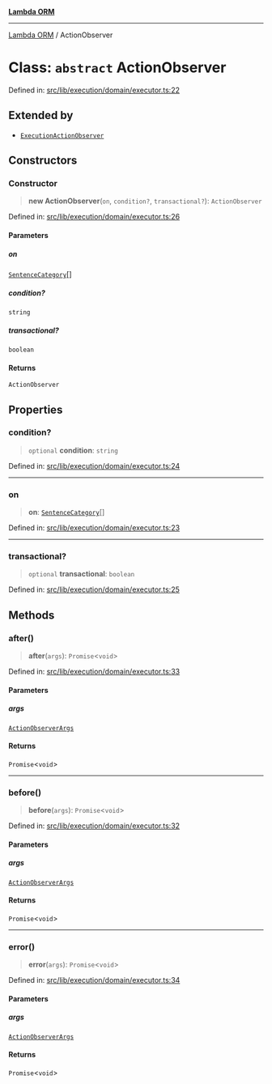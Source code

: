 [**Lambda ORM**](../README.md)

***

[Lambda ORM](../README.md) / ActionObserver

# Class: `abstract` ActionObserver

Defined in: [src/lib/execution/domain/executor.ts:22](https://github.com/lambda-orm/lambdaorm/blob/ba6243bf966eaef6437cd89eb7738a84e374ceb0/src/lib/execution/domain/executor.ts#L22)

## Extended by

- [`ExecutionActionObserver`](ExecutionActionObserver.md)

## Constructors

### Constructor

> **new ActionObserver**(`on`, `condition?`, `transactional?`): `ActionObserver`

Defined in: [src/lib/execution/domain/executor.ts:26](https://github.com/lambda-orm/lambdaorm/blob/ba6243bf966eaef6437cd89eb7738a84e374ceb0/src/lib/execution/domain/executor.ts#L26)

#### Parameters

##### on

[`SentenceCategory`](../enumerations/SentenceCategory.md)[]

##### condition?

`string`

##### transactional?

`boolean`

#### Returns

`ActionObserver`

## Properties

### condition?

> `optional` **condition**: `string`

Defined in: [src/lib/execution/domain/executor.ts:24](https://github.com/lambda-orm/lambdaorm/blob/ba6243bf966eaef6437cd89eb7738a84e374ceb0/src/lib/execution/domain/executor.ts#L24)

***

### on

> **on**: [`SentenceCategory`](../enumerations/SentenceCategory.md)[]

Defined in: [src/lib/execution/domain/executor.ts:23](https://github.com/lambda-orm/lambdaorm/blob/ba6243bf966eaef6437cd89eb7738a84e374ceb0/src/lib/execution/domain/executor.ts#L23)

***

### transactional?

> `optional` **transactional**: `boolean`

Defined in: [src/lib/execution/domain/executor.ts:25](https://github.com/lambda-orm/lambdaorm/blob/ba6243bf966eaef6437cd89eb7738a84e374ceb0/src/lib/execution/domain/executor.ts#L25)

## Methods

### after()

> **after**(`args`): `Promise`\<`void`\>

Defined in: [src/lib/execution/domain/executor.ts:33](https://github.com/lambda-orm/lambdaorm/blob/ba6243bf966eaef6437cd89eb7738a84e374ceb0/src/lib/execution/domain/executor.ts#L33)

#### Parameters

##### args

[`ActionObserverArgs`](../interfaces/ActionObserverArgs.md)

#### Returns

`Promise`\<`void`\>

***

### before()

> **before**(`args`): `Promise`\<`void`\>

Defined in: [src/lib/execution/domain/executor.ts:32](https://github.com/lambda-orm/lambdaorm/blob/ba6243bf966eaef6437cd89eb7738a84e374ceb0/src/lib/execution/domain/executor.ts#L32)

#### Parameters

##### args

[`ActionObserverArgs`](../interfaces/ActionObserverArgs.md)

#### Returns

`Promise`\<`void`\>

***

### error()

> **error**(`args`): `Promise`\<`void`\>

Defined in: [src/lib/execution/domain/executor.ts:34](https://github.com/lambda-orm/lambdaorm/blob/ba6243bf966eaef6437cd89eb7738a84e374ceb0/src/lib/execution/domain/executor.ts#L34)

#### Parameters

##### args

[`ActionObserverArgs`](../interfaces/ActionObserverArgs.md)

#### Returns

`Promise`\<`void`\>
